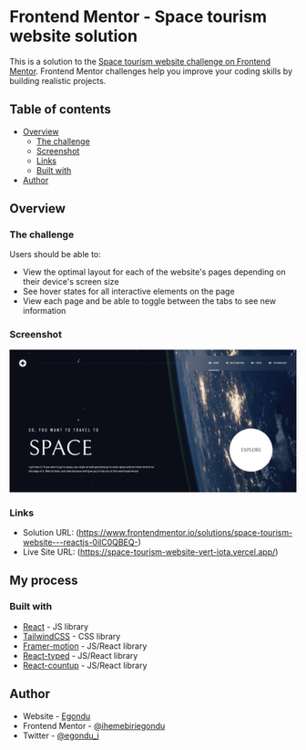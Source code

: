 # Frontend Mentor - Space tourism website solution

This is a solution to the [Space tourism website challenge on Frontend Mentor](https://www.frontendmentor.io/challenges/space-tourism-multipage-website-gRWj1URZ3). Frontend Mentor challenges help you improve your coding skills by building realistic projects.

## Table of contents

- [Overview](#overview)
  - [The challenge](#the-challenge)
  - [Screenshot](#screenshot)
  - [Links](#links)
  - [Built with](#built-with)
- [Author](#author)


## Overview

### The challenge

Users should be able to:

- View the optimal layout for each of the website's pages depending on their device's screen size
- See hover states for all interactive elements on the page
- View each page and be able to toggle between the tabs to see new information

### Screenshot

![](./myPreview.png)


### Links

- Solution URL: (https://www.frontendmentor.io/solutions/space-tourism-website---reactjs-0ilC0QBEQ-)
- Live Site URL: (https://space-tourism-website-vert-iota.vercel.app/)

## My process

### Built with

- [React](https://reactjs.org/) - JS library
- [TailwindCSS](https://tailwindcss.com/) - CSS library
- [Framer-motion](https://www.framer.com/motion/) - JS/React library
- [React-typed](https://www.npmjs.com/package/react-typed) - JS/React library
- [React-countup](https://www.npmjs.com/package/react-countup) - JS/React library


## Author

- Website - [Egondu](https://egonduihemebiri.vercel.app/)
- Frontend Mentor - [@ihemebiriegondu](https://www.frontendmentor.io/profile/ihemebiriegondu)
- Twitter - [@egondu_i](https://x.com/egondu_i?s=09)
